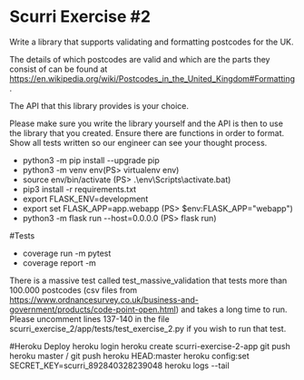 # Scurri Exercise #2
Write a library that supports validating and formatting postcodes for the UK. 

The details of which postcodes are valid and which are the parts they consist of can be found at https://en.wikipedia.org/wiki/Postcodes_in_the_United_Kingdom#Formatting. 

The API that this library provides is your choice. 


Please make sure you write the library yourself and the API is then to use the library that you created. 
Ensure there are functions in order to format. 
Show all tests written so our engineer can see your thought process. 


* python3 -m pip install --upgrade pip
* python3 -m venv env(PS> virtualenv env)
* source env/bin/activate (PS> .\env\Scripts\activate.bat)
* pip3 install -r requirements.txt
* export FLASK_ENV=development
* export set FLASK_APP=app.webapp (PS> $env:FLASK_APP="webapp")
* python3 -m flask run --host=0.0.0.0 (PS> flask run)

#Tests

* coverage run -m pytest
* coverage report -m

There is a massive test called test_massive_validation that tests more than 100.000 postcodes 
(csv files from https://www.ordnancesurvey.co.uk/business-and-government/products/code-point-open.html) 
and takes a long time to run. 
Please uncomment lines 137-140 in the file scurri_exercise_2/app/tests/test_exercise_2.py if you wish to run that test.

#Heroku Deploy
heroku login
heroku create scurri-exercise-2-app
git push heroku master / git push heroku HEAD:master
heroku config:set SECRET_KEY=scurri_892840328239048
heroku logs --tail